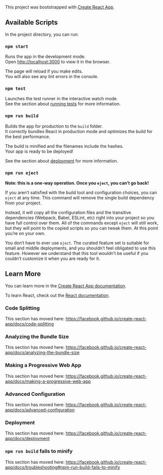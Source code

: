 This project was bootstrapped with [Create React App](<https://github.com/facebook/create-react-app>).

## Available Scripts

In the project directory, you can run:

### `npm start`

Runs the app in the development mode.<br>
Open [http://localhost:3000](<http://localhost:3000>) to view it in the browser.

The page will reload if you make edits.<br>
You will also see any lint errors in the console.

### `npm test`

Launches the test runner in the interactive watch mode.<br>
See the section about [running tests](<https://facebook.github.io/create-react-app/docs/running-tests>) for more information.

### `npm run build`

Builds the app for production to the `build` folder.<br>
It correctly bundles React in production mode and optimizes the build for the best performance.

The build is minified and the filenames include the hashes.<br>
Your app is ready to be deployed!

See the section about [deployment](<https://facebook.github.io/create-react-app/docs/deployment>) for more information.

### `npm run eject`

**Note: this is a one-way operation. Once you `eject`, you can’t go back!**

If you aren’t satisfied with the build tool and configuration choices, you can `eject` at any time. This command will remove the single build dependency from your project.

Instead, it will copy all the configuration files and the transitive dependencies (Webpack, Babel, ESLint, etc) right into your project so you have full control over them. All of the commands except `eject` will still work, but they will point to the copied scripts so you can tweak them. At this point you’re on your own.

You don’t have to ever use `eject`. The curated feature set is suitable for small and middle deployments, and you shouldn’t feel obligated to use this feature. However we understand that this tool wouldn’t be useful if you couldn’t customize it when you are ready for it.

## Learn More

You can learn more in the [Create React App documentation](<https://facebook.github.io/create-react-app/docs/getting-started>).

To learn React, check out the [React documentation](<https://reactjs.org/>).

### Code Splitting

This section has moved here: <https://facebook.github.io/create-react-app/docs/code-splitting>

### Analyzing the Bundle Size

This section has moved here: <https://facebook.github.io/create-react-app/docs/analyzing-the-bundle-size>

### Making a Progressive Web App

This section has moved here: <https://facebook.github.io/create-react-app/docs/making-a-progressive-web-app>

### Advanced Configuration

This section has moved here: <https://facebook.github.io/create-react-app/docs/advanced-configuration>

### Deployment

This section has moved here: <https://facebook.github.io/create-react-app/docs/deployment>

### `npm run build` fails to minify

This section has moved here: <https://facebook.github.io/create-react-app/docs/troubleshooting#npm-run-build-fails-to-minify>
